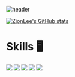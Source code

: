 

![header](https://capsule-render.vercel.app/api?type=waving&color=auto&height=300&section=header&text=Welcome&fontSize=90)


[![ZionLee's GitHub stats](https://github-readme-stats.vercel.app/api?username=zionlee0927&theme=cobalt)](https://github.com/anuraghazra/github-readme-stats)


# Skills 🖥️
<img src="https://img.shields.io/badge/JAVA-007396?style=for-the-badge&logo=JAVA&logoColor=black"> <img src="https://img.shields.io/badge/Kotlin-7F52FF?style=for-the-badge&logo=Kotlin&logoColor=black"> <img src="https://img.shields.io/badge/Spring Boot-6DB33F?style=for-the-badge&logo=SpringBoot&logoColor=black"> <img src="https://img.shields.io/badge/MySQL-4479A1?style=for-the-badge&logo=MySQL&logoColor=black"> <img src="https://img.shields.io/badge/Amazon AWS-232F3E?style=for-the-badge&logo=AmazonAWS&logoColor=black">
